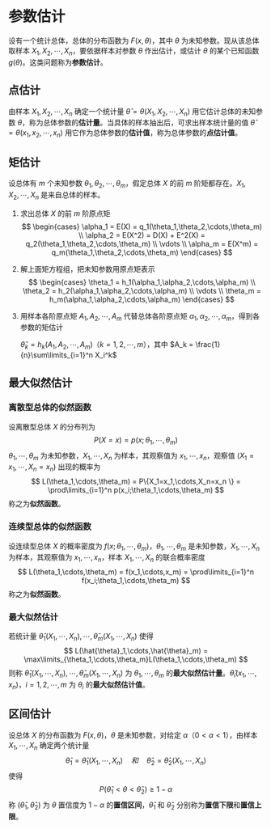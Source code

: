 # 参数估计

设有一个统计总体，总体的分布函数为 $F(x,\theta)$，其中 $\theta$ 为未知参数。现从该总体取样本 $X_1,X_2,\cdots,X_n$，要依据样本对参数 $\theta$ 作出估计，或估计 $\theta$ 的某个已知函数 $g(\theta)$。这类问题称为**参数估计**。

## 点估计

由样本 $X_1,X_2,\cdots,X_n$ 确定一个统计量 $\hat{\theta} = \theta(X_1,X_2,\cdots,X_n)$ 用它估计总体的未知参数 $\theta$，称为总体参数的**估计量**。当具体的样本抽出后，可求出样本统计量的值 $\hat{\theta} = \theta(x_1,x_2,\cdots,x_n)$ 用它作为总体参数的**估计值**，称为总体参数的**点估计值**。

## 矩估计

设总体有 $m$ 个未知参数 $\theta_1,\theta_2,\cdots,\theta_m$，假定总体 $X$ 的前 $m$ 阶矩都存在。$X_1,X_2,\cdots,X_n$ 是来自总体的样本。

1. 求出总体 $X$ 的前 $m$ 阶原点矩
   $$
   \begin{cases}
   \alpha_1 = E(X) = q_1(\theta_1,\theta_2,\cdots,\theta_m) \\
   \alpha_2 = E(X^2) = D(X) + E^2(X) = q_2(\theta_1,\theta_2,\cdots,\theta_m) \\
   \vdots \\
   \alpha_m = E(X^m) = q_m(\theta_1,\theta_2,\cdots,\theta_m)
   \end{cases}
   $$

2. 解上面矩方程组，把未知参数用原点矩表示
   $$
   \begin{cases}
   \theta_1 = h_1(\alpha_1,\alpha_2,\cdots,\alpha_m) \\
   \theta_2 = h_2(\alpha_1,\alpha_2,\cdots,\alpha_m) \\
   \vdots \\
   \theta_m = h_m(\alpha_1,\alpha_2,\cdots,\alpha_m)
   \end{cases}
   $$

3. 用样本各阶原点矩 $A_1,A_2,\cdots,A_m$ 代替总体各阶原点矩 $\alpha_1,\alpha_2,\cdots,\alpha_m$，得到各参数的矩估计

   $\hat{\theta}_k = h_k(A_1,A_2,\cdots,A_m)$（$k=1,2,\cdots,m$），其中 $A_k = \frac{1}{n}\sum\limits_{i=1}^n X_i^k$

## 最大似然估计

### 离散型总体的似然函数

设离散型总体 $X$ 的分布列为
$$
P(X=x) = p(x;\theta_1,\cdots,\theta_m)
$$
$\theta_1,\cdots,\theta_m$ 为未知参数，$X_1,\cdots,X_n$ 为样本，其观察值为 $x_1,\cdots,x_n$，观察值 $(X_1=x_1,\cdots,X_n=x_n)$ 出现的概率为
$$
L(\theta_1,\cdots,\theta_m) = P\{X_1=x_1,\cdots,X_n=x_n \} = \prod\limits_{i=1}^n p(x_i;\theta_1,\cdots,\theta_m)
$$
称之为**似然函数**。

### 连续型总体的似然函数

设连续型总体 $X$ 的概率密度为 $f(x;\theta_1,\cdots,\theta_m)$，$\theta_1,\cdots,\theta_m$ 是未知参数，$X_1,\cdots,X_n$ 为样本，其观察值为 $x_1,\cdots,x_n$，样本 $X_1,\cdots,X_n$ 的联合概率密度
$$
L(\theta_1,\cdots,\theta_m) = f(x_1,\cdots,x_m) = \prod\limits_{i=1}^n f(x_i;\theta_1,\cdots,\theta_m)
$$
称之为**似然函数**。

### 最大似然估计

若统计量 $\hat{\theta}_1(X_1,\cdots,X_n),\cdots,\hat{\theta}_m(X_1,\cdots,X_n)$ 使得
$$
L(\hat{\theta}_1,\cdots,\hat{\theta}_m) = \max\limits_{\theta_1,\cdots,\theta_m}L(\theta_1,\cdots,\theta_m)
$$
则称 $\hat{\theta}_1(X_1,\cdots,X_n),\cdots,\hat{\theta}_m(X_1,\cdots,X_n)$ 为 $\theta_1,\cdots,\theta_m$ 的**最大似然估计量**。$\hat{\theta}_i(x_1,\cdots,x_n)$，$i=1,2,\cdots,m$ 为 $\theta_i$ 的**最大似然估计值**。

## 区间估计

设总体 $X$ 的分布函数为 $F(x,\theta)$，$\theta$ 是未知参数，对给定 $\alpha$（$0<\alpha<1$），由样本 $X_1,\cdots,X_n$ 确定两个统计量
$$
\hat{\theta}_1 = \hat{\theta}_1(X_1,\cdots,X_n)\quad 和 \quad \hat{\theta}_2=\hat{\theta}_2(X_1,\cdots,X_n)
$$
使得
$$
P(\hat{\theta}_1<\theta < \hat{\theta}_2) \ge 1 - \alpha
$$
称 $(\hat{\theta}_1,\hat{\theta}_2)$ 为 $\theta$ 置信度为 $1-\alpha$ 的**置信区间**，$\hat{\theta}_1$ 和 $\hat{\theta}_2$ 分别称为**置信下限**和**置信上限**。



